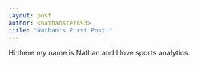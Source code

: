 ```yaml
---
layout: post
author: <nathanstern93>
title: "Nathan's First Post!"
---
```

Hi there my name is Nathan and I love sports analytics.
